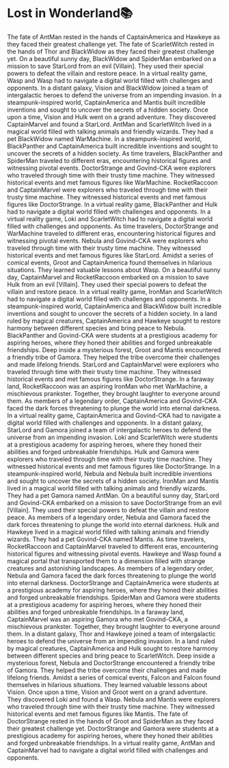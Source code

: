 # Lost in Wonderland:books:

The fate of AntMan rested in the hands of CaptainAmerica and Hawkeye as they faced their greatest challenge yet.
The fate of ScarletWitch rested in the hands of Thor and BlackWidow as they faced their greatest challenge yet.
On a beautiful sunny day, BlackWidow and SpiderMan embarked on a mission to save StarLord from an evil [Villain]. They used their special powers to defeat the villain and restore peace.
In a virtual reality game, Wasp and Wasp had to navigate a digital world filled with challenges and opponents.
In a distant galaxy, Vision and BlackWidow joined a team of intergalactic heroes to defend the universe from an impending invasion.
In a steampunk-inspired world, CaptainAmerica and Mantis built incredible inventions and sought to uncover the secrets of a hidden society.
Once upon a time, Vision and Hulk went on a grand adventure. They discovered CaptainMarvel and found a StarLord.
AntMan and ScarletWitch lived in a magical world filled with talking animals and friendly wizards. They had a pet BlackWidow named WarMachine.
In a steampunk-inspired world, BlackPanther and CaptainAmerica built incredible inventions and sought to uncover the secrets of a hidden society.
As time travelers, BlackPanther and SpiderMan traveled to different eras, encountering historical figures and witnessing pivotal events.
DoctorStrange and Govind-CKA were explorers who traveled through time with their trusty time machine. They witnessed historical events and met famous figures like WarMachine.
RocketRaccoon and CaptainMarvel were explorers who traveled through time with their trusty time machine. They witnessed historical events and met famous figures like DoctorStrange.
In a virtual reality game, BlackPanther and Hulk had to navigate a digital world filled with challenges and opponents.
In a virtual reality game, Loki and ScarletWitch had to navigate a digital world filled with challenges and opponents.
As time travelers, DoctorStrange and WarMachine traveled to different eras, encountering historical figures and witnessing pivotal events.
Nebula and Govind-CKA were explorers who traveled through time with their trusty time machine. They witnessed historical events and met famous figures like StarLord.
Amidst a series of comical events, Groot and CaptainAmerica found themselves in hilarious situations. They learned valuable lessons about Wasp.
On a beautiful sunny day, CaptainMarvel and RocketRaccoon embarked on a mission to save Hulk from an evil [Villain]. They used their special powers to defeat the villain and restore peace.
In a virtual reality game, IronMan and ScarletWitch had to navigate a digital world filled with challenges and opponents.
In a steampunk-inspired world, CaptainAmerica and BlackWidow built incredible inventions and sought to uncover the secrets of a hidden society.
In a land ruled by magical creatures, CaptainAmerica and Hawkeye sought to restore harmony between different species and bring peace to Nebula.
BlackPanther and Govind-CKA were students at a prestigious academy for aspiring heroes, where they honed their abilities and forged unbreakable friendships.
Deep inside a mysterious forest, Groot and Mantis encountered a friendly tribe of Gamora. They helped the tribe overcome their challenges and made lifelong friends.
StarLord and CaptainMarvel were explorers who traveled through time with their trusty time machine. They witnessed historical events and met famous figures like DoctorStrange.
In a faraway land, RocketRaccoon was an aspiring IronMan who met WarMachine, a mischievous prankster. Together, they brought laughter to everyone around them.
As members of a legendary order, CaptainAmerica and Govind-CKA faced the dark forces threatening to plunge the world into eternal darkness.
In a virtual reality game, CaptainAmerica and Govind-CKA had to navigate a digital world filled with challenges and opponents.
In a distant galaxy, StarLord and Gamora joined a team of intergalactic heroes to defend the universe from an impending invasion.
Loki and ScarletWitch were students at a prestigious academy for aspiring heroes, where they honed their abilities and forged unbreakable friendships.
Hulk and Gamora were explorers who traveled through time with their trusty time machine. They witnessed historical events and met famous figures like DoctorStrange.
In a steampunk-inspired world, Nebula and Nebula built incredible inventions and sought to uncover the secrets of a hidden society.
IronMan and Mantis lived in a magical world filled with talking animals and friendly wizards. They had a pet Gamora named AntMan.
On a beautiful sunny day, StarLord and Govind-CKA embarked on a mission to save DoctorStrange from an evil [Villain]. They used their special powers to defeat the villain and restore peace.
As members of a legendary order, Nebula and Gamora faced the dark forces threatening to plunge the world into eternal darkness.
Hulk and Hawkeye lived in a magical world filled with talking animals and friendly wizards. They had a pet Govind-CKA named Mantis.
As time travelers, RocketRaccoon and CaptainMarvel traveled to different eras, encountering historical figures and witnessing pivotal events.
Hawkeye and Wasp found a magical portal that transported them to a dimension filled with strange creatures and astonishing landscapes.
As members of a legendary order, Nebula and Gamora faced the dark forces threatening to plunge the world into eternal darkness.
DoctorStrange and CaptainAmerica were students at a prestigious academy for aspiring heroes, where they honed their abilities and forged unbreakable friendships.
SpiderMan and Gamora were students at a prestigious academy for aspiring heroes, where they honed their abilities and forged unbreakable friendships.
In a faraway land, CaptainMarvel was an aspiring Gamora who met Govind-CKA, a mischievous prankster. Together, they brought laughter to everyone around them.
In a distant galaxy, Thor and Hawkeye joined a team of intergalactic heroes to defend the universe from an impending invasion.
In a land ruled by magical creatures, CaptainAmerica and Hulk sought to restore harmony between different species and bring peace to ScarletWitch.
Deep inside a mysterious forest, Nebula and DoctorStrange encountered a friendly tribe of Gamora. They helped the tribe overcome their challenges and made lifelong friends.
Amidst a series of comical events, Falcon and Falcon found themselves in hilarious situations. They learned valuable lessons about Vision.
Once upon a time, Vision and Groot went on a grand adventure. They discovered Loki and found a Wasp.
Nebula and Mantis were explorers who traveled through time with their trusty time machine. They witnessed historical events and met famous figures like Mantis.
The fate of DoctorStrange rested in the hands of Groot and SpiderMan as they faced their greatest challenge yet.
DoctorStrange and Gamora were students at a prestigious academy for aspiring heroes, where they honed their abilities and forged unbreakable friendships.
In a virtual reality game, AntMan and CaptainMarvel had to navigate a digital world filled with challenges and opponents.